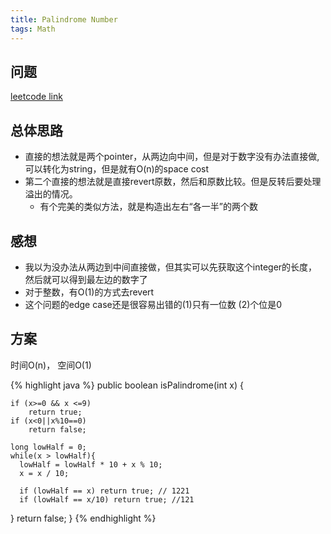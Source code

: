 ```yaml
---
title: Palindrome Number
tags: Math
---
```


## 问题
[leetcode link](https://leetcode.com/problems/palindrome-number/description/)

## 总体思路
- 直接的想法就是两个pointer，从两边向中间，但是对于数字没有办法直接做, 可以转化为string，但是就有O(n)的space cost
- 第二个直接的想法就是直接revert原数，然后和原数比较。但是反转后要处理溢出的情况。
  - 有个完美的类似方法，就是构造出左右“各一半”的两个数

## 感想
- 我以为没办法从两边到中间直接做，但其实可以先获取这个integer的长度，然后就可以得到最左边的数字了
- 对于整数，有O(1)的方式去revert
- 这个问题的edge case还是很容易出错的(1)只有一位数 (2)个位是0

## 方案
时间O(n)， 空间O(1)

{% highlight java %}
public boolean isPalindrome(int x) {

    if (x>=0 && x <=9)
        return true;
    if (x<0||x%10==0)
        return false;

    long lowHalf = 0;
    while(x > lowHalf){
      lowHalf = lowHalf * 10 + x % 10;
      x = x / 10;

      if (lowHalf == x) return true; // 1221
      if (lowHalf == x/10) return true; //121
  }
  return false;
}
{% endhighlight %}
